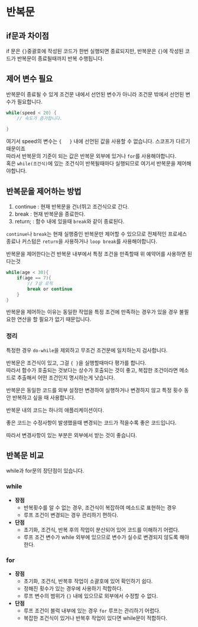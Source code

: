 # 반복문  
  
## if문과 차이점  
if 문은 `{}`중괄호에 작성된 코드가 한번 실행되면 종료되지만, 
반복문은 `{}`에 작성된 코드가 반복문이 종료될때까지 반복 수행됩니다.  
  
## 제어 변수 필요  
반복문이 종료될 수 있게 조건문 내에서 선언된 변수가 아니라 조건문 밖에서 선언된 변수가 필요합니다.  
  
```Java
while(speed < 20) {
    // 속도가 증가합니다.
    
}
```  
여기서 speed의 변수는 `{   }` 내에 선언된 값을 사용할 수 없습니다. 스코프가 다르기 때문이죠  
따라서 반복문의 기준이 되는 값은 반복문 외부에 있거나 `for`를 사용해야합니다.  
혹은 `while(조건식)`에 있는 조건식이 반복될때마다 실행되므로 여기서 반복문을 제어해야합니다.  
  
## 반복문을 제어하는 방법
1. continue : 현재 반복문을 건너뛰고 조건식으로 간다.
2. break : 현재 반복문을 종료한다.
3. return; : 함수 내에 있을때 `break`와 같이 종료된다.  
  
`continue`나 `break`는 현재 실행중인 반복문만 제어할 수 있으므로 
전체적인 프로세스 종료나 커스텀은 `return`을 사용하거나 `loop break`를 사용해야합니다.  
  
반복문을 제어한다는건 반복문 내부에서 특정 조건을 만족할때 위 예약어를 사용하면 된다는것
```Java
while(age < 30){
    if(age == 7){
        // 7살 로직
        break or continue
    }
}
```
  
반복문을 제어하는 이유는 동일한 작업을 특정 조건에 만족하는 경우가 있을 경우 불필요한 연산을 할 필요가 없기 때문입니다.  

### 정리
특정한 경우 `do-while`을 제외하고 무조건 조건문에 일치하는지 검사합니다.  
  
반복문은 조건식이 있고, 그걸 `{ }`을 실행할때마다 평가를 합니다.  
따라서 함수가 호출되는 것보다는 상수가 호출되는 것이 좋고, 복잡한 조건이라면 메소드로 추출해서 어떤 조건인지 명시하는게 낫습니다.  
  
반복문은 동일한 코드를 외부 설정만 변경하여 실행하거나 변경하지 않고 특정 횟수 동안 반복하고 싶을 때 사용합니다.  
  
반복문 내의 코드는 하나의 애플리케이션이다.  
 
좋은 코드는 수정사항이 발생했을때 변경되는 코드가 적을수록 좋은 코드입니다.  
   
따라서 변경사항이 있는 부분은 외부에서 받는 것이 좋습니다.  
  
## 반복문 비교  
while과 for문의 장단점이 있습니다.  
  
### while  
+ **장점**
  + 반복횟수를 알 수 없는 경우, 조건식이 복잡하여 메소드로 표현하는 경우
  + 루프 조건이 변경되는 경우 관리하기 편하다.
+ **단점**
  + 초기화, 조건식, 반복 후의 작업이 분산되어 있어 코드를 이해하기 어렵다.
  + 루프 조건 변수가 while 외부에 있으므로 변수가 실수로 변경되지 않도록 해야한다.

### for  
+ **장점**
  + 초기화, 조건식, 반복후 작업이 소괄호에 있어 확인하기 쉽다.
  + 정해진 횟수가 있는 경우에 사용하기 적합하다.
  + 루프 변수의 범위가 `{}` 내에 있으므로 외부에서 수정할 수 없다.
+ **단점**
  + 루프 조건이 블럭 내부에 있는 경우 `for` 루프는 관리하기 어렵다.
  + 복잡한 조건식이 있거나 반복후 작업이 있다면 while문이 적합하다.